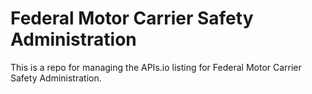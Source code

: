 # Federal Motor Carrier Safety Administration
This is a repo for managing the APIs.io listing for Federal Motor Carrier Safety Administration.